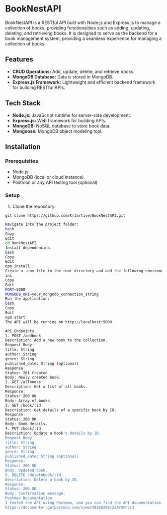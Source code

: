 # BookNestAPI

BookNestAPI is a RESTful API built with Node.js and Express.js to manage a collection of books, providing functionalities such as adding, updating, deleting, and retrieving books. It is designed to serve as the backend for a book management system, providing a seamless experience for managing a collection of books.

## Features

- **CRUD Operations:** Add, update, delete, and retrieve books.
- **MongoDB Database:** Data is stored in MongoDB.
- **Express.js Framework:** Lightweight and efficient backend framework for building RESTful APIs.

## Tech Stack

- **Node.js:** JavaScript runtime for server-side development.
- **Express.js:** Web framework for building APIs.
- **MongoDB:** NoSQL database to store book data.
- **Mongoose:** MongoDB object modeling tool.

## Installation

### Prerequisites

- Node.js
- MongoDB (local or cloud instance)
- Postman or any API testing tool (optional)

### Setup

1. Clone the repository:

```bash
git clone https://github.com/Kr3artive/BookNestAPI.git

Navigate into the project folder:
bash
Copy
Edit
cd BookNestAPI
Install dependencies:
bash
Copy
Edit
npm install
Create a .env file in the root directory and add the following environment variables:
ini
Copy
Edit
PORT=5000
MONGODB_URI=your_mongodb_connection_string
Run the application:
bash
Copy
Edit
npm start
The API will be running on http://localhost:5000.

API Endpoints
1. POST /addbook
Description: Add a new book to the collection.
Request Body:
title: String
author: String
genre: String
published_date: String (optional)
Response:
Status: 201 Created
Body: Newly created book.
2. GET /allbooks
Description: Get a list of all books.
Response:
Status: 200 OK
Body: Array of books.
3. GET /book/:id
Description: Get details of a specific book by ID.
Response:
Status: 200 OK
Body: Book details.
4. PUT /book/:id
Description: Update a book's details by ID.
Request Body:
title: String
author: String
genre: String
published_date: String (optional)
Response:
Status: 200 OK
Body: Updated book.
5. DELETE /deletebook/:id
Description: Delete a book by ID.
Response:
Status: 200 OK
Body: Confirmation message.
Postman Documentation
I tested the API using Postman, and you can find the API documentation here.
https://documenter.getpostman.com/view/39360280/2sAYXFhcrJ
